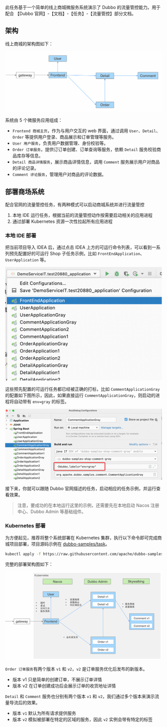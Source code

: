 此任务基于一个简单的线上商城微服务系统演示了 Dubbo 的流量管控能力。用于配合 【Dubbo 官网】-【文档】-【任务】-【流量管控】部分文档。

## 架构
线上商城的架构图如下：

![shop-arc](./.images/shop-arc.png)

系统由 5 个微服务应用组成：
* `Frontend 商城主页`，作为与用户交互的 web 界面，通过调用 `User`、`Detail`、`Order` 等提供用户登录、商品展示和订单管理等服务。
* `User 用户服务`，负责用户数据管理、身份校验等。
* `Order 订单服务`，提供订订单创建、订单查询等服务，依赖 `Detail` 服务校验商品库存等信息。
* `Detail 商品详情服务`，展示商品详情信息，调用 `Comment` 服务展示用户对商品的评论记录。
* `Comment 评论服务`，管理用户对商品的评论数据。

## 部署商场系统
配合官网的流量管控任务，有两种模式可以启动商城系统并进行流量管控
1. 本地 IDE 运行任务，根据当前的流量管控动作按需要启动相关的应用进程
2. 通过部署 Kubernetes 资源一次性拉起所有应用进程

### 本地 IDE 部署
把当前项目导入 IDEA 后，通过点击 IDEA 上方的可运行命令列表，可以看到一系列预先配置好的可运行 Shop 子任务示例，比如 `FrontEndApplication`、`UserApplication` 等。

![ide_runnable_task](./.images/ide_runnable_task.png)

这些预先配置的可运行任务都已经被正确的打标，比如 `CommentApplicationGray` 的配置如下图所示，因此，如果直接运行
`CommentApplicationGray`，则启动的进程将自动带有 `env=gray` 的标签。

![ide_runnable_task_configuration](./.images/ide_runnable_task_configuration.png)

接下来，你就可以跟随 Dubbo 官网描述的任务，启动相应的任务示例，并运行查看效果。

> 注意，要成功的在本地运行这里的示例，还需要先在本地启动 Nacos 注册中心、Dubbo Admin 等基础组件。

### Kubernetes 部署

为方便起见，推荐将整个系统部署在 Kubernetes 集群，执行以下命令即可完成商城项目部署，项目源码示例在 [dubbo-samples/task](https://github.com/apache/dubbo-samples/tree/master/10-task/dubbo-samples-shop)。

```sh
kubectl apply -f https://raw.githubusercontent.com/apache/dubbo-samples/master/10-task/dubbo-samples-shop/deploy/All.yml
```

完整的部署架构图如下：

![shop-arc](./.images/shop-arc-deploy2.png)

`Order 订单服务`有两个版本 `v1` 和 `v2`，`v2` 是订单服务优化后发布的新版本。
* 版本 v1 只是简单的创建订单，不展示订单详情
* 版本 v2 在订单创建成功后会展示订单的收货地址详情

`Detail` 和 `Comment` 服务也分别有两个版本 `v1` 和 `v2`，我们通过多个版本来演示流量导流后的效果。
* 版本 `v1` 默认为所有请求提供服务
* 版本 `v2` 模拟被部署在特定的区域的服务，因此 `v2` 实例会带有特定的标签

